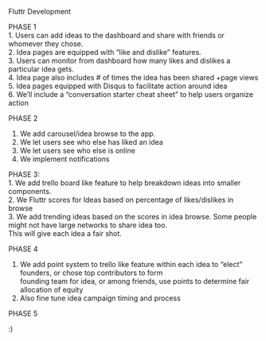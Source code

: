 Fluttr Development


<p>PHASE 1 <br>
1.	Users can add ideas to the dashboard and share with friends or whomever they chose.  <br>
2.	Idea pages are equipped with “like and dislike” features. <br>
3.	Users can monitor from dashboard how many likes and dislikes a particular idea gets. <br>
4.	Idea page also includes # of times the idea has been shared +page views <br>
5.	Idea pages equipped with Disqus to facilitate action around idea <br>
6.	We’ll include a “conversation starter cheat sheet” to help users organize action <br>

PHASE 2 <br>
1.	We add carousel/idea browse to the app.	 <br>				
2.	We let users see who else has liked an idea <br>
3.	We let users see who else is online <br>
4.	We implement notifications <br>
</p>

<p>PHASE 3: <br>
1.	We add trello board like feature to help breakdown ideas into smaller components. <br>
2.	We Fluttr scores for Ideas based on percentage of likes/dislikes in browse <br>
3.	We add trending ideas based on the scores in idea browse. Some people might not have large networks to share idea too. <br> This will give each idea a fair shot.<br>
</p>

<P>PHASE 4

1.	We add point system to trello like feature within each idea to “elect” founders, or chose top contributors to form <br> founding team for idea, or among friends, use points to determine fair allocation of equity <br>
2.	Also fine tune idea campaign timing and process <br>
</P>

<P> PHASE 5 <br>

:)

</P>
	


